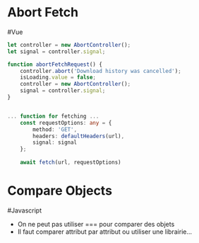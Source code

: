 # Abort Fetch
#Vue 

```ts
let controller = new AbortController();
let signal = controller.signal;

function abortFetchRequest() {
    controller.abort('Download history was cancelled');
    isLoading.value = false;
    controller = new AbortController();
    signal = controller.signal;
}


... function for fetching ... 
    const requestOptions: any = {
        method: 'GET',
        headers: defaultHeaders(url),
        signal: signal
    };
    
	await fetch(url, requestOptions)

```


# Compare Objects
#Javascript 
- On ne peut pas utiliser === pour comparer des objets
- Il faut comparer attribut par attribut ou utiliser une librairie...
